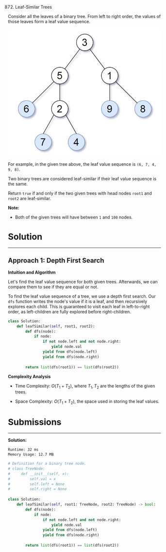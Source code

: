 872. Leaf-Similar Trees

Consider all the leaves of a binary tree.  From left to right order, the values of those leaves form a leaf value sequence.

![872_tree.png](img/872_tree.png)

For example, in the given tree above, the leaf value sequence is `(6, 7, 4, 9, 8)`.

Two binary trees are considered leaf-similar if their leaf value sequence is the same.

Return `true` if and only if the two given trees with head nodes `root1` and `root2` are leaf-similar.

 

**Note:**

* Both of the given trees will have between `1` and `100` nodes.

# Solution
---
## Approach 1: Depth First Search
**Intuition and Algorithm**

Let's find the leaf value sequence for both given trees. Afterwards, we can compare them to see if they are equal or not.

To find the leaf value sequence of a tree, we use a depth first search. Our `dfs` function writes the node's value if it is a leaf, and then recursively explores each child. This is guaranteed to visit each leaf in left-to-right order, as left-children are fully explored before right-children.

```python
class Solution:
    def leafSimilar(self, root1, root2):
        def dfs(node):
            if node:
                if not node.left and not node.right:
                    yield node.val
                yield from dfs(node.left)
                yield from dfs(node.right)

        return list(dfs(root1)) == list(dfs(root2))
```

**Complexity Analysis**

* Time Complexity: $O(T_1 + T_2)$, where $T_1, T_2$ are the lengths of the given trees.

* Space Complexity: $O(T_1 + T_2)$, the space used in storing the leaf values.

# Submissions
---
**Solution:**
```
Runtime: 32 ms
Memory Usage: 12.7 MB
```
```python
# Definition for a binary tree node.
# class TreeNode:
#     def __init__(self, x):
#         self.val = x
#         self.left = None
#         self.right = None

class Solution:
    def leafSimilar(self, root1: TreeNode, root2: TreeNode) -> bool:
        def dfs(node):
            if node:
                if not node.left and not node.right:
                    yield node.val
                yield from dfs(node.left)
                yield from dfs(node.right)

        return list(dfs(root1)) == list(dfs(root2))      
```